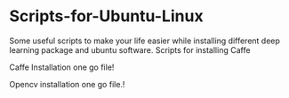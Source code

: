 # Scripts-for-Ubuntu-Linux
Some useful scripts to make your life easier while installing different deep learning package and ubuntu software.
Scripts for installing Caffe


Caffe Installation one go file!


Opencv installation one go file.!
